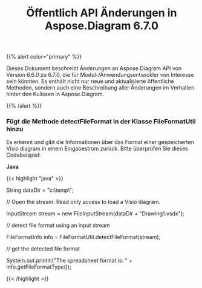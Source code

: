 ﻿---
title: Öffentlich API Änderungen in Aspose.Diagram 6.7.0
type: docs
weight: 20
url: /de/java/public-api-changes-in-aspose-diagram-6-7-0/
---
{{% alert color="primary" %}} 

Dieses Dokument beschreibt Änderungen an Aspose.Diagram API von Version 6.6.0 zu 6.7.0, die für Modul-/Anwendungsentwickler von Interesse sein könnten. Es enthält nicht nur neue und aktualisierte öffentliche Methoden, sondern auch eine Beschreibung aller Änderungen im Verhalten hinter den Kulissen in Aspose.Diagram.

{{% /alert %}} 
### **Fügt die Methode detectFileFormat in der Klasse FileFormatUtil hinzu**
Es erkennt und gibt die Informationen über das Format einer gespeicherten Visio diagram in einem Eingabestrom zurück. Bitte überprüfen Sie dieses Codebeispiel:

**Java**

{{< highlight "java" >}}

 String dataDir = "c:\\temp\\";

// Open the stream. Read only access to load a Visio diagram.

InputStream stream = new FileInputStream(dataDir + "Drawing1.vsdx");

// detect file format using an input stream

FileFormatInfo info = FileFormatUtil.detectFileFormat(stream);

// get the detected file format

System.out.println("The spreadsheet format is: " + info.getFileFormatType());

{{< /highlight >}}
